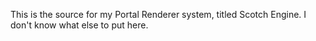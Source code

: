 This is the source for my Portal Renderer system, titled Scotch Engine. I don't know what else to put here.
